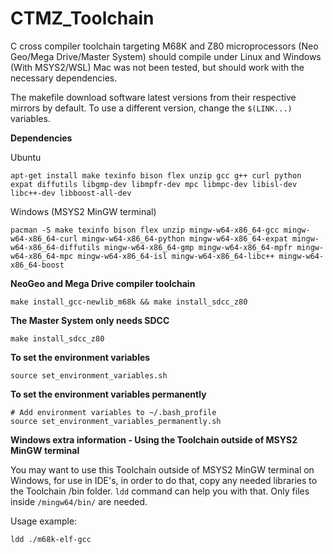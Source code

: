 # CTMZ_Toolchain
C cross compiler toolchain targeting M68K and Z80 microprocessors (Neo Geo/Mega Drive/Master System) should compile under Linux and Windows (With MSYS2/WSL) Mac was not been tested, but should work with the necessary dependencies.

The makefile download software latest versions from their respective mirrors by default. To use a different version, change the ```$(LINK...)``` variables.

**Dependencies**

Ubuntu
```
apt-get install make texinfo bison flex unzip gcc g++ curl python expat diffutils libgmp-dev libmpfr-dev mpc libmpc-dev libisl-dev libc++-dev libboost-all-dev
```
Windows (MSYS2 MinGW terminal) 
``` 
pacman -S make texinfo bison flex unzip mingw-w64-x86_64-gcc mingw-w64-x86_64-curl mingw-w64-x86_64-python mingw-w64-x86_64-expat mingw-w64-x86_64-diffutils mingw-w64-x86_64-gmp mingw-w64-x86_64-mpfr mingw-w64-x86_64-mpc mingw-w64-x86_64-isl mingw-w64-x86_64-libc++ mingw-w64-x86_64-boost 
```

**NeoGeo and Mega Drive compiler toolchain**
```
make install_gcc-newlib_m68k && make install_sdcc_z80
```
**The Master System only needs SDCC**
```
make install_sdcc_z80
```

**To set the environment variables**
```
source set_environment_variables.sh
```

**To set the environment variables permanently**
```
# Add environment variables to ~/.bash_profile
source set_environment_variables_permanently.sh
```

**Windows extra information - Using the Toolchain outside of MSYS2 MinGW terminal**

You may want to use this Toolchain outside of MSYS2 MinGW terminal on Windows, for use in IDE's, in order to do that, copy any needed libraries to the Toolchain /bin folder. ``ldd`` command can help you with that. Only files inside ``/mingw64/bin/`` are needed.

Usage example:
```
ldd ./m68k-elf-gcc
```
